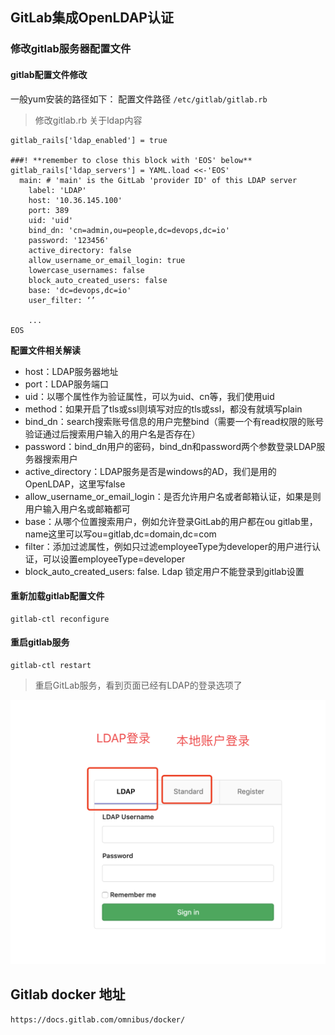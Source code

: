 ## GitLab集成OpenLDAP认证

### 修改gitlab服务器配置文件

#### gitlab配置文件修改

一般yum安装的路径如下：
配置文件路径 `/etc/gitlab/gitlab.rb`

> 修改gitlab.rb 关于ldap内容

```shell
gitlab_rails['ldap_enabled'] = true

###! **remember to close this block with 'EOS' below**
gitlab_rails['ldap_servers'] = YAML.load <<-'EOS'
  main: # 'main' is the GitLab 'provider ID' of this LDAP server
    label: 'LDAP'
    host: '10.36.145.100'
    port: 389
    uid: 'uid'
    bind_dn: 'cn=admin,ou=people,dc=devops,dc=io'
    password: '123456'
    active_directory: false
    allow_username_or_email_login: true
    lowercase_usernames: false
    block_auto_created_users: false
    base: 'dc=devops,dc=io'
    user_filter: ‘’
    
    ...
EOS
```

**配置文件相关解读**

- host：LDAP服务器地址
- port：LDAP服务端口
- uid：以哪个属性作为验证属性，可以为uid、cn等，我们使用uid
- method：如果开启了tls或ssl则填写对应的tls或ssl，都没有就填写plain
- bind_dn：search搜索账号信息的用户完整bind（需要一个有read权限的账号验证通过后搜索用户输入的用户名是否存在）
- password：bind_dn用户的密码，bind_dn和password两个参数登录LDAP服务器搜索用户
- active_directory：LDAP服务是否是windows的AD，我们是用的OpenLDAP，这里写false
- allow_username_or_email_login：是否允许用户名或者邮箱认证，如果是则用户输入用户名或邮箱都可
- base：从哪个位置搜索用户，例如允许登录GitLab的用户都在ou gitlab里，name这里可以写ou=gitlab,dc=domain,dc=com
- filter：添加过滤属性，例如只过滤employeeType为developer的用户进行认证，可以设置employeeType=developer
- block_auto_created_users: false. Ldap 锁定用户不能登录到gitlab设置

#### **重新加载gitlab配置文件**

```shell
gitlab-ctl reconfigure
```

#### **重启gitlab服务**

```shell
gitlab-ctl restart
```

> 重启GitLab服务，看到页面已经有LDAP的登录选项了



![img](图片\2.01.png)



## Gitlab docker 地址

```shell
https://docs.gitlab.com/omnibus/docker/
```